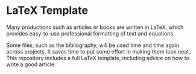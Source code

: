 # LaTeX Template

Many productions such as articles or books are written in LaTeX, which provides easy-to-use professional formatting of text and equations.

Some files, such as the bibliography, will be used time and time again across projects. It saves time to put some effort in making them look neat. This repository includes a full LaTeX template, including advice on how to write a good article. 
